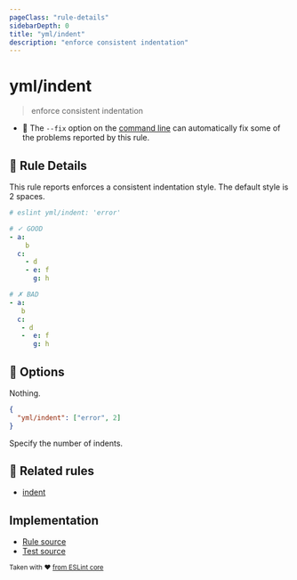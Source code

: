 ```yaml
---
pageClass: "rule-details"
sidebarDepth: 0
title: "yml/indent"
description: "enforce consistent indentation"
---
```

# yml/indent

> enforce consistent indentation

- :wrench: The `--fix` option on the [command line](https://eslint.org/docs/user-guide/command-line-interface#fixing-problems) can automatically fix some of the problems reported by this rule.

## :book: Rule Details

This rule reports enforces a consistent indentation style. The default style is 2 spaces.

<eslint-code-block fix>

```yaml
# eslint yml/indent: 'error'

# ✓ GOOD
- a:
    b
  c:
    - d
    - e: f
      g: h

# ✗ BAD
- a:
   b
  c:
   - d
   -  e: f
      g: h
```

</eslint-code-block>

## :wrench: Options

Nothing.

```json
{
  "yml/indent": ["error", 2]
}
```

Specify the number of indents.

## :couple: Related rules

- [indent]

[indent]: https://eslint.org/docs/rules/indent

## Implementation

- [Rule source](https://github.com/ota-meshi/eslint-plugin-yml/blob/master/src/rules/indent.ts)
- [Test source](https://github.com/ota-meshi/eslint-plugin-yml/blob/master/tests/src/rules/indent.js)

<sup>Taken with ❤️ [from ESLint core](https://eslint.org/docs/rules/indent)</sup>
